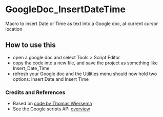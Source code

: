 # GoogleDoc_InsertDateTime
Macro to insert Date or Time as text into a Google doc, at current cursor location
## How to use this
- open a google doc and select Tools > Script Editor
- copy the code into a new file, and save the project as something like Insert_Date_Time
- refresh your Google doc and the Utilities menu should now hold two options: Insert Date and Insert Time
### Credits and References
- Based on [code by Thomas Wiersema](http://webapps.stackexchange.com/questions/58965/insert-today-s-date-into-a-google-document)
- See the Google scripts API [overview](https://developers.google.com/apps-script/overview)